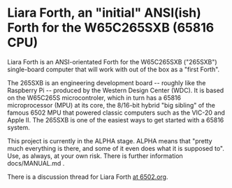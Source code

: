 # Liara Forth, an "initial" ANSI(ish) Forth for the W65C265SXB (65816 CPU)

Liara Forth is an ANSI-orientated Forth for the W65C265SXB ("265SXB")
single-board computer that will work with out of the box as a "first Forth".

The 265SXB is an engineering development board -- roughly like the Raspberry Pi
-- produced by the Western Design Center (WDC). It is based on the W65C265S
microcontroler, which in turn has a 65816 microprocessor (MPU) at its core, the
8/16-bit hybrid "big sibling" of the famous 6502 MPU that powered classic
computers such as the VIC-20 and Apple II. The 265SXB is one of the easiest
ways to get started with a 65816 system.

This project is currently in the ALPHA stage. ALPHA means that "pretty much
everything is there, and some of it even does what it is supposed to". Use, as
always, at your own risk. There is further information docs/MANUAL.md . 

There is a discussion thread for Liara Forth [at
6502.org](http://forum.6502.org/viewtopic.php?f=9&t=3649).
